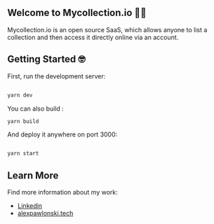## Welcome to Mycollection.io 👋👋

Mycollection.io is an open source SaaS, which allows anyone to list a collection and then access it directly online via an account.

## Getting Started 🤓

First, run the development server:

```bash

yarn dev

```

You can also build : 

```bash
yarn build
```
And deploy it anywhere on port 3000:

```bash

yarn start

```

## Learn More

Find more information about my work:

- [Linkedin](https://www.linkedin.com/in/alex-pawlonski/)
- [alexpawlonski.tech](https://alexpawlonski.tech) 


